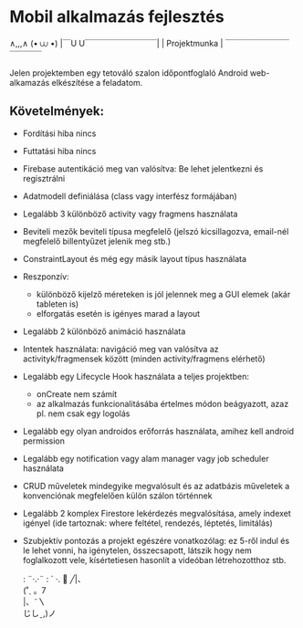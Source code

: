 # Mobil alkalmazás fejlesztés

   ∧,,,∧
  (• ⩊ •)
  |￣U U￣￣￣￣￣￣￣￣￣|
  | Projektmunka |
  ￣￣￣￣￣￣￣￣￣￣￣￣

Jelen projektemben egy tetováló szalon időpontfoglaló Android web-alkamazás elkészítése a feladatom.

## Követelmények:

- Fordítási hiba nincs  
- Futtatási hiba nincs  
- Firebase autentikáció meg van valósítva: Be lehet jelentkezni és regisztrálni  
- Adatmodell definiálása (class vagy interfész formájában)  
- Legalább 3 különböző activity vagy fragmens használata  
- Beviteli mezők beviteli típusa megfelelő (jelszó kicsillagozva, email-nél megfelelő billentyűzet jelenik meg stb.)  
- ConstraintLayout és még egy másik layout típus használata  
- Reszponzív: 
  - különböző kijelző méreteken is jól jelennek meg a GUI elemek (akár tableten is)
  - elforgatás esetén is igényes marad a layout  
- Legalább 2 különböző animáció használata  
- Intentek használata: navigáció meg van valósítva az activityk/fragmensek között (minden activity/fragmens elérhető)  
- Legalább egy Lifecycle Hook használata a teljes projektben:  
  - onCreate nem számít  
  - az alkalmazás funkcionalitásába értelmes módon beágyazott, azaz pl. nem csak egy logolás  
- Legalább egy olyan androidos erőforrás használata, amihez kell android permission  
- Legalább egy notification vagy alam manager vagy job scheduler használata  
- CRUD műveletek mindegyike megvalósult és az adatbázis műveletek a konvenciónak megfelelően külön szálon történnek  
- Legalább 2 komplex Firestore lekérdezés megvalósítása, amely indexet igényel (ide tartoznak: where feltétel, rendezés, léptetés, limitálás)  
- Szubjektív pontozás a projekt egészére vonatkozólag: ez 5-ről indul és le lehet vonni, ha igénytelen, összecsapott, látszik hogy nem foglalkozott vele, kísértetiesen hasonlít a videóban létrehozotthoz stb.

  : ¨·.·¨ :
   ` ·. 🦋
                  ╱|、                   
                (˚ˎ 。7  
                 |、˜〵          
                じしˍ,)ノ           
